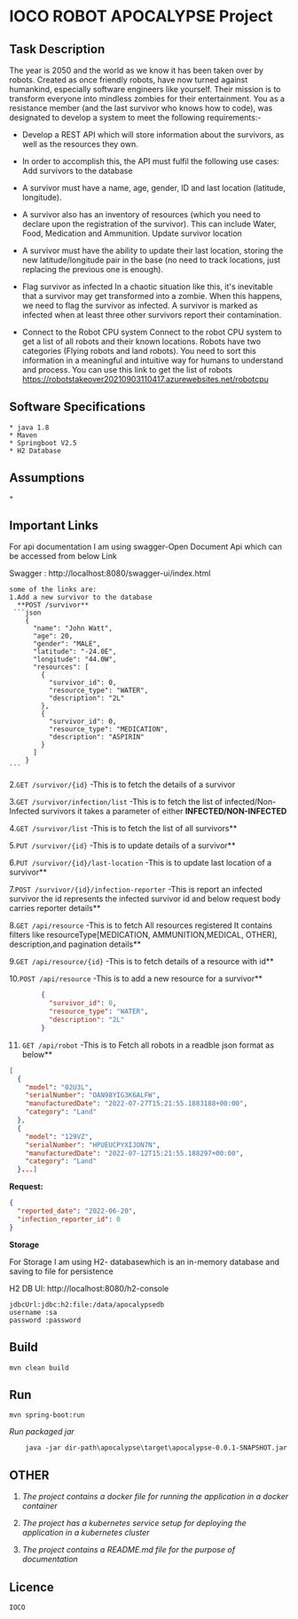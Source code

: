 # IOCO ROBOT APOCALYPSE Project

## Task Description
The year is 2050 and the world as we know it has been taken over by robots. Created as 
once friendly robots, have now turned against humankind, especially software engineers 
like yourself. Their mission is to transform everyone into mindless zombies for their 
entertainment. You as a resistance member (and the last survivor who knows how to code), 
was designated to develop a system to meet the following requirements:-

* Develop a REST API  which will store information about the survivors, as well as the resources 
they own.

* In order to accomplish this, the API must fulfil the following use cases:
  Add survivors to the database
* A survivor must have a name, age, gender, ID and last location (latitude, longitude).
* A survivor also has an inventory of resources (which you need to declare upon the 
  registration of the survivor). This can include Water, Food, Medication and Ammunition.
  Update survivor location
* A survivor must have the ability to update their last location, storing the new 
  latitude/longitude pair in the base (no need to track locations, just replacing the previous 
  one is enough).
* Flag survivor as infected
  In a chaotic situation like this, it's inevitable that a survivor may get transformed into a 
  zombie. When this happens, we need to flag the survivor as infected.
  A survivor is marked as infected when at least three other survivors report their 
  contamination.

* Connect to the Robot CPU system
  Connect to the robot CPU system to get a list of all robots and their known locations. Robots 
  have two categories (Flying robots and land robots). You need to sort this information in a 
  meaningful and intuitive way for humans to understand and process. You can use this link 
  to get the list of robots
  https://robotstakeover20210903110417.azurewebsites.net/robotcpu


## Software Specifications
    * java 1.8
    * Maven
    * Springboot V2.5
    * H2 Database

## Assumptions
    *
    
## Important Links
   For api documentation I am using swagger-Open Document Api which can be accessed from below Link
      
   Swagger : http://localhost:8080/swagger-ui/index.html

    some of the links are:
    1.Add a new survivor to the database
	  **POST /survivor**
	 ```json
        {
          "name": "John Watt",
          "age": 20,
          "gender": "MALE",
          "latitude": "-24.0E",
          "longitude": "44.0W",
          "resources": [
            {
              "survivor_id": 0,
              "resource_type": "WATER",
              "description": "2L"
            },
            {
              "survivor_id": 0,
              "resource_type": "MEDICATION",
              "description": "ASPIRIN"
            }
          ]
        }
	```	

2.```GET /survivor/{id}``` -This is to fetch the details of a survivor
	    
3.```GET /survivor/infection/list``` -This is to fetch the list of infected/Non-Infected survivors it takes a parameter of either **INFECTED/NON-INFECTED**

4.```GET /survivor/list``` -This is to fetch the list of all survivors**

5.```PUT /survivor/{id}``` -This is to update details of a survivor**

6.```PUT /survivor/{id}/last-location``` -This is to update last location of a  survivor**

7.```POST /survivor/{id}/infection-reporter``` -This is report an infected survivor the id represents the infected survivor id and below request body carries reporter details**

8.```GET /api/resource``` -This is to fetch All resources registered It contains filters like resourceType[MEDICATION, AMMUNITION,MEDICAL, OTHER], description,and pagination details**

9.```GET /api/resource/{id}``` -This is to fetch details of a resource with id**

10.```POST /api/resource``` -This is to add a new resource for a survivor**
```json
        {
          "survivor_id": 0,
          "resource_type": "WATER",
          "description": "2L"
        }
```
11. ```GET /api/robot``` -This is to Fetch all robots in a readble json format as below**
```json
[
  {
    "model": "02U3L",
    "serialNumber": "OAN98YIG3K6ALFW",
    "manufacturedDate": "2022-07-27T15:21:55.1883188+00:00",
    "category": "Land"
  },
  {
    "model": "129VZ",
    "serialNumber": "HPUEUCPYXIJON7N",
    "manufacturedDate": "2022-07-12T15:21:55.188297+00:00",
    "category": "Land"
  }...]
```

**Request:**
```json
{
  "reported_date": "2022-06-20",
  "infection_reporter_id": 0
}
```
   
**Storage**

For Storage I am using H2- databasewhich is an in-memory database and saving to file for persistence

H2 DB UI: http://localhost:8080/h2-console   
```
jdbcUrl:jdbc:h2:file:/data/apocalypsedb
username :sa
password :password
```
    
## Build
    mvn clean build

## Run
    mvn spring-boot:run
 *Run packaged jar*
```
    java -jar dir-path\apocalypse\target\apocalypse-0.0.1-SNAPSHOT.jar
```
## OTHER
  1. *The project contains a docker file for running the application in a docker container*

  2. *The project has a kubernetes service setup for deploying the application in a kubernetes cluster*
  
  3. *The project contains a README.md file for the purpose of documentation*

## Licence

    IOCO

